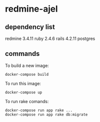 # redmine-ajel


## dependency list
redmine 3.4.11
ruby 2.4.6
rails 4.2.11
postgres 

## commands 

To build a new image:
```
docker-compose build
```

To run this image:
```
docker-compose up
```

To run rake comands:

```
docker-compose run app rake ...
docker-compose run app rake db:migrate
```
